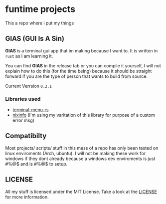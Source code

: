 # funtime projects

This a repo where i put my things


## GIAS (GUI Is A Sin)

**GIAS** is a terminal gui app that im making because I want to.
It is written in `rust` as I am learning it.

You can find **GIAS** in the release tab
or you can compile it yourself, I will not explain
how to do this (for the time being) because it should be straight forward if you are the type of person that 
wants to build from source.

Current Verrsion `0.2.1`

### Libraries used

- [terminal-menu-rs](https://gitlab.com/xamn/terminal-menu-rs)
- [nixinfo](https://github.com/Dam-0/nixinfo) (I'm using my varitation of this library for purpose of a custom error msg)


## Compatibilty

Most projects/ scripts/ stuff in this mess of a repo has only
been tested on linux enviroments (Arch, ubuntu).
I will not be making these work for windows if they dont already because a windows dev enviroments is just #%@$ and is #%@$ to setup.


## LICENSE
All my stuff is licensed under the MIT License. Take a look at the [LICENSE](https://github.com/Dam-0/Public-Projects/blob/main/LICENSE) for more information.
